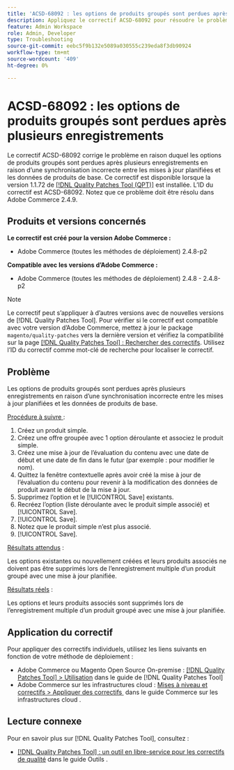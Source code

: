 ```yaml
---
title: 'ACSD-68092 : les options de produits groupés sont perdues après plusieurs enregistrements'
description: Appliquez le correctif ACSD-68092 pour résoudre le problème d’Adobe Commerce où les options de produits groupés sont perdues après plusieurs enregistrements en raison d’une synchronisation incorrecte entre les mises à jour planifiées et les données de produits de base.
feature: Admin Workspace
role: Admin, Developer
type: Troubleshooting
source-git-commit: eebc5f9b132e5089a030555c239eda8f3db90924
workflow-type: tm+mt
source-wordcount: '409'
ht-degree: 0%

---
```



# ACSD-68092 : les options de produits groupés sont perdues après plusieurs enregistrements

Le correctif ACSD-68092 corrige le problème en raison duquel les options de produits groupés sont perdues après plusieurs enregistrements en raison d’une synchronisation incorrecte entre les mises à jour planifiées et les données de produits de base. Ce correctif est disponible lorsque la version 1.1.72 de [[!DNL Quality Patches Tool (QPT)]](/help/tools/quality-patches-tool/quality-patches-tool-to-self-serve-quality-patches.md) est installée. L’ID du correctif est ACSD-68092. Notez que ce problème doit être résolu dans Adobe Commerce 2.4.9.

## Produits et versions concernés

**Le correctif est créé pour la version Adobe Commerce :**

* Adobe Commerce (toutes les méthodes de déploiement) 2.4.8-p2

**Compatible avec les versions d’Adobe Commerce :**

* Adobe Commerce (toutes les méthodes de déploiement) 2.4.8 - 2.4.8-p2

>[!NOTE]
>
>Le correctif peut s’appliquer à d’autres versions avec de nouvelles versions de [!DNL Quality Patches Tool]. Pour vérifier si le correctif est compatible avec votre version d’Adobe Commerce, mettez à jour le package `magento/quality-patches` vers la dernière version et vérifiez la compatibilité sur la page [[!DNL Quality Patches Tool] : Rechercher des correctifs](https://experienceleague.adobe.com/tools/commerce-quality-patches/index.html). Utilisez l’ID du correctif comme mot-clé de recherche pour localiser le correctif.

## Problème

Les options de produits groupés sont perdues après plusieurs enregistrements en raison d’une synchronisation incorrecte entre les mises à jour planifiées et les données de produits de base.

<u>Procédure à suivre </u> :

1. Créez un produit simple.
1. Créez une offre groupée avec 1 option déroulante et associez le produit simple.
1. Créez une mise à jour de l’évaluation du contenu avec une date de début et une date de fin dans le futur (par exemple : pour modifier le nom).
1. Quittez la fenêtre contextuelle après avoir créé la mise à jour de l’évaluation du contenu pour revenir à la modification des données de produit avant le début de la mise à jour.
1. Supprimez l’option et le [!UICONTROL Save] existants.
1. Recréez l’option (liste déroulante avec le produit simple associé) et [!UICONTROL Save].
1. [!UICONTROL Save].
1. Notez que le produit simple n’est plus associé.
1. [!UICONTROL Save].

<u>Résultats attendus</u> :

Les options existantes ou nouvellement créées et leurs produits associés ne doivent pas être supprimés lors de l’enregistrement multiple d’un produit groupé avec une mise à jour planifiée.

<u>Résultats réels</u> :

Les options et leurs produits associés sont supprimés lors de l’enregistrement multiple d’un produit groupé avec une mise à jour planifiée.

## Application du correctif

Pour appliquer des correctifs individuels, utilisez les liens suivants en fonction de votre méthode de déploiement :

* Adobe Commerce ou Magento Open Source On-premise : [[!DNL Quality Patches Tool] > Utilisation](/help/tools/quality-patches-tool/usage.md) dans le guide de [!DNL Quality Patches Tool]
* Adobe Commerce sur les infrastructures cloud : [&#x200B; Mises à niveau et correctifs > Appliquer des correctifs &#x200B;](https://experienceleague.adobe.com/docs/commerce-cloud-service/user-guide/develop/upgrade/apply-patches.html) dans le guide Commerce sur les infrastructures cloud .

## Lecture connexe

Pour en savoir plus sur [!DNL Quality Patches Tool], consultez :

* [[!DNL Quality Patches Tool] : un outil en libre-service pour les correctifs de qualité](/help/tools/quality-patches-tool/quality-patches-tool-to-self-serve-quality-patches.md) dans le guide Outils .
